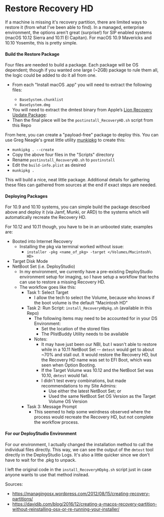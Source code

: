 Restore Recovery HD
======

If a machine is missing it's recovery partition, there are limited ways to restore it (from what I've been able to find).  In a managed, enterprise environment, the options aren't great (surprise!) for SIP enabled systems (macOS 10.12 Sierra and 10.11 El Capitan).  For macOS 10.9 Mavericks and 10.10 Yosemite, this is pretty simple.


#### Build the Restore Package ####

Four files are needed to build a package.  Each package will be OS dependent; though if you wanted one large (~2GB) package to rule them all, the logic could be added to do it all from one.

  * From each "Install macOS <Version>.app" you will need to extract the following files:
    * `BaseSystem.chunklist`
    * `BaseSystem.dmg`
  * You will need to extract the dmtest binary from Apple’s [Lion Recovery Update Package](http://support.apple.com/kb/DL1464):
  * Then the final piece will be the `postinstall_RecoveryHD.sh` script from this Repo


From here, you can create a "payload-free" package to deploy this.  You can use Greg Neagle's great little utility [munkipkg](https://github.com/munki/munki-pkg) to create this:
  * `munkipkg . --create`
  * Copy the above four files in the "Scripts" directory
  * Rename `postinstall_RecoveryHD.sh` to `postinstall`
  * Edit the `build-info.plist` as desired
  * `munkipkg .`

This will build a nice, neat little package.  Additional details for gathering these files can gathered from sources at the end if exact steps are needed.


#### Deploying Packages ####

For 10.9 and 10.10 systems, you can simple build the package described above and deploy it (via Jamf, Munki, or ARD) to the systems which will automatically recreate the Recovery HD.

For 10.12 and 10.11 though, you have to be in an unbooted state; examples are:
  * Booted into Internet Recovery
    * Installing the pkg via terminal worked without issue:
  	  * `installer -pkg <name_of_pkg> -target </Volumes/Macintosh\ HD>`
  * Target Disk Mode
  * NetBoot Set (i.e. DeployStudio)
    * In my environment, we currently have a pre-existing DeployStudio environment setup for imaging, so I have setup a workflow that techs can use to restore a missing Recovery HD.
    * The workflow goes like this:
  	  * Task 1:  Select Target
  	    * I allow the tech to select the Volume, because who knows if the boot volume is the default "Macintosh HD"
  	  * Task 2:  Run Script:  `install_RecoveryHDpkg.sh` (available in this Repo)
  	    * The following items may need to be accounted for in your DS Environment:
  	      * Set the location of the stored files
  	      * The PlistBuddy Utility needs to be available
        * Notes:
      	  * It may have just been our NBI, but I wasn't able to restore while in a 10.11 NetBoot Set -- `dmtest` would get to about ~70% and stall out.  It would restore the Recovery HD, but the Recovery HD name was set to EFI Boot, which was seen when Option Booting.
          * If the Target Volume was 10.12 and the NetBoot Set was 10.10, `dmtest` would fail.
          * I didn't test every combinations, but made recommendations to my Site Admins:
            * Use either the latest NetBoot Set; or
            * Used the same NetBoot Set OS Version as the Target Volume OS Version
      * Task 3:  Message Prompt
        * This seemed to help some weirdness observed where the process would recreate the Recovery HD, but not complete the workflow process.


#### For our DeployStudio Environment ####

For our environment, I actually changed the installation method to call the individual files directly.  This way, we can see the output of the `dmtest` tool directly in the DeployStudio Logs. It's also a little quicker since we don't have to wait for the .pkg to unpack.

I left the original code in the `install_RecoveryHDpkg.sh` script just in case anyone wants to use that method instead. 


Sources:  
  * https://managingosx.wordpress.com/2012/08/15/creating-recovery-partitions/
  * https://davidjb.com/blog/2016/12/creating-a-macos-recovery-partition-without-reinstalling-osx-or-re-running-your-installer/
